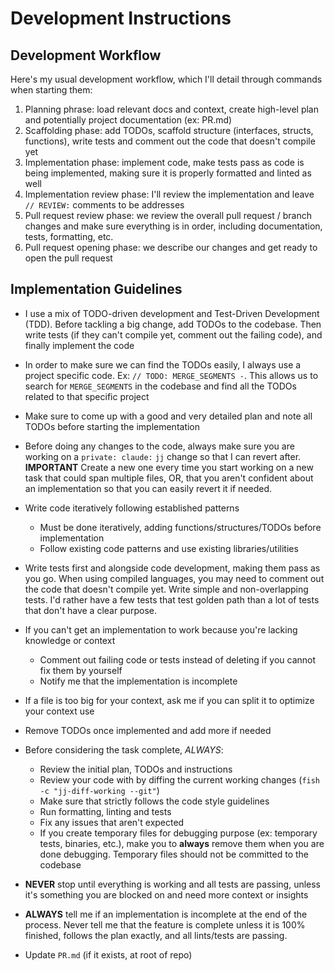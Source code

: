 
# Development Instructions

## Development Workflow

Here's my usual development workflow, which I'll detail through commands when starting them:

1. Planning phrase: load relevant docs and context, create high-level plan and potentially project
   documentation (ex: PR.md)
2. Scaffolding phase: add TODOs, scaffold structure (interfaces, structs, functions), write tests
   and comment out the code that doesn't compile yet
3. Implementation phase: implement code, make tests pass as code is being implemented, making sure
   it is properly formatted and linted as well
4. Implementation review phase: I'll review the implementation and leave `// REVIEW:` comments to
   be addresses
5. Pull request review phase: we review the overall pull request / branch changes and make sure
   everything is in order, including documentation, tests, formatting, etc.
6. Pull request opening phase: we describe our changes and get ready to open the pull request

## Implementation Guidelines

* I use a mix of TODO-driven development and Test-Driven Development (TDD). Before tackling a big
  change, add TODOs to the codebase. Then write tests (if they can't compile yet, comment out the
  failing code), and finally implement the code

* In order to make sure we can find the TODOs easily, I always use a project specific code.
  Ex: `// TODO: MERGE_SEGMENTS -`. This allows us to search for `MERGE_SEGMENTS` in the codebase and find
  all the TODOs related to that specific project

* Make sure to come up with a good and very detailed plan and note all TODOs before starting the
  implementation

* Before doing any changes to the code, always make sure you are working on a `private: claude:`
  `jj` change so that I can revert after. **IMPORTANT** Create a new one every time you start
  working on a new task that could span multiple files, OR, that you aren't confident about an
  implementation so that you can easily revert it if needed.

* Write code iteratively following established patterns
  * Must be done iteratively, adding functions/structures/TODOs before implementation
  * Follow existing code patterns and use existing libraries/utilities

* Write tests first and alongside code development, making them pass as you go. When using compiled
  languages, you may need to comment out the code that doesn't compile yet. Write simple and
  non-overlapping tests. I'd rather have a few tests that test golden path than a lot of tests that
  don't have a clear purpose.

* If you can't get an implementation to work because you're lacking knowledge or context
  * Comment out failing code or tests instead of deleting if you cannot fix them by yourself
  * Notify me that the implementation is incomplete

* If a file is too big for your context, ask me if you can split it to optimize your context use

* Remove TODOs once implemented and add more if needed

* Before considering the task complete, *ALWAYS*:
  * Review the initial plan, TODOs and instructions
  * Review your code with by diffing the current working changes (`fish -c "jj-diff-working --git"`)
  * Make sure that strictly follows the code style guidelines
  * Run formatting, linting and tests
  * Fix any issues that aren't expected
  * If you create temporary files for debugging purpose (ex: temporary tests, binaries, etc.), make
    you to **always** remove them when you are done debugging. Temporary files should not be committed
    to the codebase

* **NEVER** stop until everything is working and all tests are passing, unless it's something you
  are blocked on and need more context or insights

* **ALWAYS** tell me if an implementation is incomplete at the end of the process. Never tell me
  that the feature is complete unless it is 100% finished, follows the plan exactly, and all
  lints/tests are passing.

* Update `PR.md` (if it exists, at root of repo)

